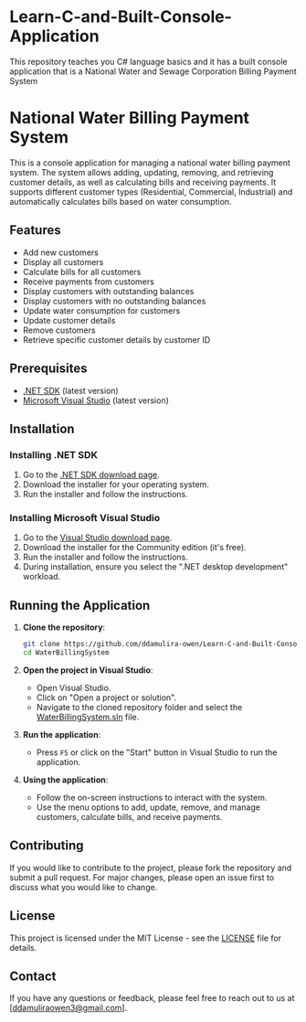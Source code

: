 # Learn-C-and-Built-Console-Application
This repository teaches you C# language basics and it has a built console application that is a National Water and Sewage Corporation Billing Payment System

# National Water Billing Payment System

This is a console application for managing a national water billing payment system. The system allows adding, updating, removing, and retrieving customer details, as well as calculating bills and receiving payments. It supports different customer types (Residential, Commercial, Industrial) and automatically calculates bills based on water consumption.

## Features

- Add new customers
- Display all customers
- Calculate bills for all customers
- Receive payments from customers
- Display customers with outstanding balances
- Display customers with no outstanding balances
- Update water consumption for customers
- Update customer details
- Remove customers
- Retrieve specific customer details by customer ID

## Prerequisites

- [.NET SDK](https://dotnet.microsoft.com/download) (latest version)
- [Microsoft Visual Studio](https://visualstudio.microsoft.com/downloads/) (latest version)

## Installation

### Installing .NET SDK

1. Go to the [.NET SDK download page](https://dotnet.microsoft.com/download).
2. Download the installer for your operating system.
3. Run the installer and follow the instructions.

### Installing Microsoft Visual Studio

1. Go to the [Visual Studio download page](https://visualstudio.microsoft.com/downloads/).
2. Download the installer for the Community edition (it's free).
3. Run the installer and follow the instructions.
4. During installation, ensure you select the ".NET desktop development" workload.

## Running the Application

1. **Clone the repository**:
    ```sh
    git clone https://github.com/ddamulira-owen/Learn-C-and-Built-Console-Application.git
    cd WaterBillingSystem
    ```

2. **Open the project in Visual Studio**:
    - Open Visual Studio.
    - Click on "Open a project or solution".
    - Navigate to the cloned repository folder and select the [WaterBillingSystem.sln](https://github.com/ddamulira-owen/Learn-C-and-Built-Console-Application/blob/main/WaterBillingSystem/WaterBillingSystem.sln) file.

3. **Run the application**:
    - Press `F5` or click on the "Start" button in Visual Studio to run the application.

4. **Using the application**:
    - Follow the on-screen instructions to interact with the system.
    - Use the menu options to add, update, remove, and manage customers, calculate bills, and receive payments.

## Contributing

If you would like to contribute to the project, please fork the repository and submit a pull request. For major changes, please open an issue first to discuss what you would like to change.

## License

This project is licensed under the MIT License - see the [LICENSE](LICENSE) file for details.

## Contact

If you have any questions or feedback, please feel free to reach out to us at [ddamuliraowen3@gmail.com].


